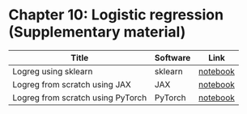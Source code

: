# Chapter 10: Logistic regression   (Supplementary material)

[logreg_sklearn]: https://colab.research.google.com/github/probml/pyprobml/blob/master/book1/supplements/logreg.ipynb
[logreg_jax]: https://colab.research.google.com/github/probml/pyprobml/blob/master/book1/supplements/logreg.ipynb
[logreg_pytorch]: https://colab.research.google.com/github/probml/pyprobml/blob/master/book1/supplements/logreg.ipynb

|Title|Software|Link|
|-----------|----|----|
|Logreg using sklearn| sklearn| [notebook][logreg_sklearn]
|Logreg from scratch using JAX| JAX| [notebook][logreg_jax]
|Logreg from scratch using PyTorch| PyTorch| [notebook][logreg_pytorch]
